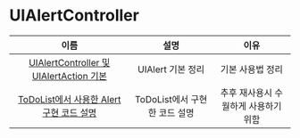 # UIAlertController
| 이름 | 설명 | 이유 |
| :-: | :-: | :-: |
| [UIAlertController 및 UIAlertAction 기본](https://github.com/KayAhn0126/iOS-Study/tree/main/UI/UIAlertController/UIAlertBasic) | UIAlert 기본 정리 | 기본 사용법 정리 |
| [ToDoList에서 사용한 Alert 구현 코드 설명](https://github.com/KayAhn0126/iOS-Study/tree/main/UI/UIAlertController/UIAlertToDoListExample) | ToDoList에서 구현한 코드 설명 | 추후 재사용시 수월하게 사용하기 위함 |
